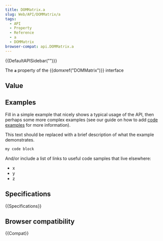 ```yaml
---
title: DOMMatrix.a
slug: Web/API/DOMMatrix/a
tags:
  - API
  - Property
  - Reference
  - a
  - DOMMatrix
browser-compat: api.DOMMatrix.a
---
```

{{DefaultAPISidebar("")}}

The **`a`** property of the {{domxref("DOMMatrix")}} interface 

## Value



## Examples

Fill in a simple example that nicely shows a typical usage of the API, then perhaps some more complex examples (see our guide on how to add [code examples](/en-US/docs/MDN/Contribute/Structures/Code_examples) for more information).

This text should be replaced with a brief description of what the example demonstrates.

```js
my code block
```

And/or include a list of links to useful code samples that live elsewhere:

*   x
*   y
*   z

## Specifications

{{Specifications}}

## Browser compatibility

{{Compat}}


